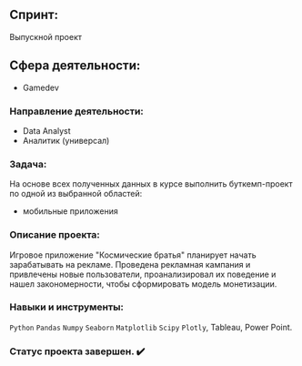 ## Спринт:
 Выпускной проект

## 


## Сфера деятельности:

- Gamedev

### Направление деятельности:
- Data Analyst
- Аналитик (универсал)

### Задача:
На основе всех полученных данных в курсе выполнить буткемп-проект по одной из выбранной областей:
- мобильные приложения


### Описание проекта:
Игровое приложение "Космические братья" планирует начать зарабатывать на рекламе.
Проведена рекламная кампания и привлечены новые пользователи, проанализировал их поведение и нашел закономерности, чтобы сформировать модель монетизации.

### Навыки и инструменты:
`Python` `Pandas` `Numpy` `Seaborn` `Matplotlib` `Scipy`  `Plotly`, Tableau, Power Point.

### Статус проекта завершен. :heavy_check_mark:
